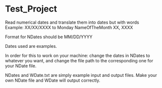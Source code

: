 # Test_Project
Read numerical dates and translate them into dates but with words
Example: XX/XX/XXXX to Monday NameOfTheMonth XX, XXXX

Format for NDates should be MM/DD/YYYY

Dates used are examples.

In order for this to work on your machine: change the dates in NDates to whatever you want, and change the file path to the corresponding one for your NDate file.

NDates and WDate.txt are simply example input and output files. Make your own NDate file and WDate will output correctly.
